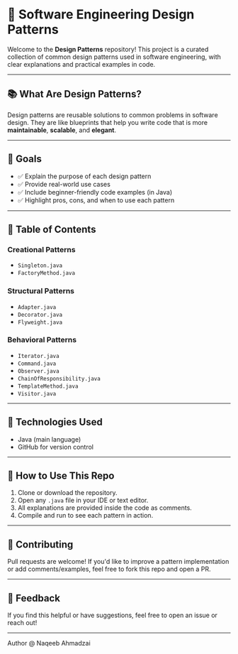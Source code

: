 # 📐 Software Engineering Design Patterns

Welcome to the **Design Patterns** repository! This project is a curated collection of common design patterns used in software engineering, with clear explanations and practical examples in code.

---

## 📚 What Are Design Patterns?

Design patterns are reusable solutions to common problems in software design. They are like blueprints that help you write code that is more **maintainable**, **scalable**, and **elegant**.

---

## 🎯 Goals

- ✅ Explain the purpose of each design pattern
- ✅ Provide real-world use cases
- ✅ Include beginner-friendly code examples (in Java)
- ✅ Highlight pros, cons, and when to use each pattern

---

## 🧭 Table of Contents

### Creational Patterns
- `Singleton.java`
- `FactoryMethod.java`

### Structural Patterns
- `Adapter.java`
- `Decorator.java`
- `Flyweight.java`

### Behavioral Patterns
- `Iterator.java`
- `Command.java`
- `Observer.java`
- `ChainOfResponsibility.java`
- `TemplateMethod.java`
- `Visitor.java`

---

## 🔧 Technologies Used

- Java (main language)
- GitHub for version control

---

## 🧠 How to Use This Repo

1. Clone or download the repository.
2. Open any `.java` file in your IDE or text editor.
3. All explanations are provided inside the code as comments.
4. Compile and run to see each pattern in action.

---

## 🙌 Contributing

Pull requests are welcome! If you'd like to improve a pattern implementation or add comments/examples, feel free to fork this repo and open a PR.

---

## 💬 Feedback

If you find this helpful or have suggestions, feel free to open an issue or reach out!

---

Author @ Naqeeb Ahmadzai 
